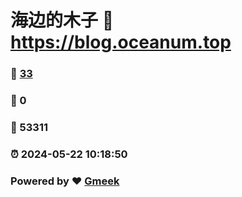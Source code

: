 # 海边的木子 :link: https://blog.oceanum.top 
### :page_facing_up: [33](https://blog.oceanum.top/tag.html) 
### :speech_balloon: 0 
### :hibiscus: 53311 
### :alarm_clock: 2024-05-22 10:18:50 
### Powered by :heart: [Gmeek](https://github.com/Meekdai/Gmeek)
